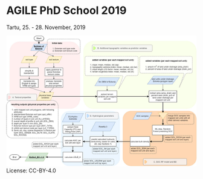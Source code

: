 # AGILE PhD School 2019

Tartu, 25. - 28. November, 2019

![Workflow Chart for Soil Data Processing](processing_chart.png)
License: CC-BY-4.0

